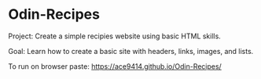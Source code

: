 # Odin-Recipes

Project: Create a simple recipies website using basic HTML skills. 

Goal: Learn how to create a basic site with headers, links, images, and lists. 

To run on browser paste: https://ace9414.github.io/Odin-Recipes/